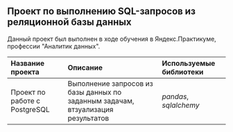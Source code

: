 ## Проект по выполнению SQL-запросов из реляционной базы данных

Данный проект был выполнен в ходе обучения в Яндекс.Практикуме, профессии "Аналитик данных".

| Название проекта | Описание | Используемые библиотеки | 
| :---------------------- | :---------------------- | :---------------------- |
| Проект по работе с PostgreSQL | Выполнение запросов из базы данных по заданным задачам, втзуализация результатов| *pandas*, *sqlalchemy*|

